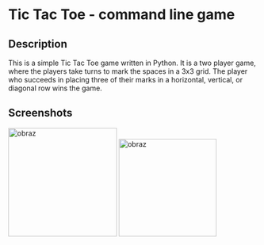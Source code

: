 # Tic Tac Toe - command line game

## Description
This is a simple Tic Tac Toe game written in Python. It is a two player game, where the players take turns to mark the spaces in a 3x3 grid. The player who succeeds in placing three of their marks in a horizontal, vertical, or diagonal row wins the game.

## Screenshots
<img width="219" alt="obraz" src="https://github.com/BtNowakowski/tic_tac_toe/assets/107316656/5cd661cd-6765-4ba0-83c2-5d1eaf911e22">  

<img width="197" alt="obraz" src="https://github.com/BtNowakowski/tic_tac_toe/assets/107316656/25460f3b-7fa6-4982-bccb-5938accc6489">

